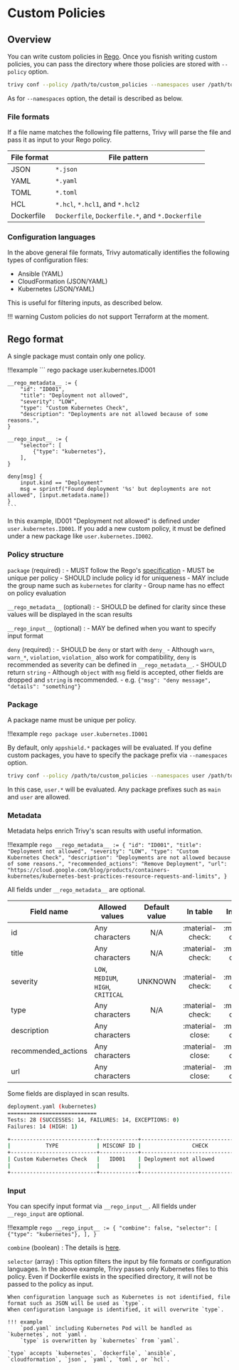 # Custom Policies

## Overview
You can write custom policies in [Rego](https://www.openpolicyagent.org/docs/latest/policy-language/).
Once you fisnish writing custom policies, you can pass the directory where those policies are stored with `--policy` option.

``` bash
trivy conf --policy /path/to/custom_policies --namespaces user /path/to/config_dir
```

As for `--namespaces` option, the detail is described as below.

### File formats
If a file name matches the following file patterns, Trivy will parse the file and pass it as input to your Rego policy.

| File format    | File pattern                                     |
| -------------- | ------------------------------------------------ |
| JSON           | `*.json`                                         |
| YAML           | `*.yaml`                                         |
| TOML           | `*.toml`                                         |
| HCL            | `*.hcl`, `*.hcl1`, and `*.hcl2`                  |
| Dockerfile     | `Dockerfile`, `Dockerfile.*`, and `*.Dockerfile` |

### Configuration languages
In the above general file formats, Trivy automatically identifies the following types of configuration files:

- Ansible (YAML)
- CloudFormation (JSON/YAML)
- Kubernetes (JSON/YAML)

This is useful for filtering inputs, as described below.

!!! warning
    Custom policies do not support Terraform at the moment.

## Rego format
A single package must contain only one policy.

!!!example
    ``` rego
    package user.kubernetes.ID001
    
    __rego_metadata__ := {
    	"id": "ID001",
    	"title": "Deployment not allowed",
    	"severity": "LOW",
    	"type": "Custom Kubernetes Check",
    	"description": "Deployments are not allowed because of some reasons.",
    }

    __rego_input__ := {
        "selector": [
            {"type": "kubernetes"},
        ],
    }
    
    deny[msg] {
    	input.kind == "Deployment"
    	msg = sprintf("Found deployment '%s' but deployments are not allowed", [input.metadata.name])
    }
    ```

In this example, ID001 "Deployment not allowed" is defined under `user.kubernetes.ID001`.
If you add a new custom policy, it must be defined under a new package like `user.kubernetes.ID002`.

### Policy structure

`package` (required)
:   - MUST follow the Rego's [specification](https://www.openpolicyagent.org/docs/latest/policy-language/#packages)
    - MUST be unique per policy
    - SHOULD include policy id for uniqueness
    - MAY include the group name such as `kubernetes` for clarity
        - Group name has no effect on policy evaluation

`__rego_metadata__` (optional)
:   - SHOULD be defined for clarity since these values will be displayed in the scan results

`__rego_input__` (optional)
:   - MAY be defined when you want to specify input format

`deny` (required)
:   - SHOULD be `deny` or start with `deny_`
        - Although `warn`, `warn_*`, `violation`, `violation_` also work for compatibility, `deny` is recommended as severity can be defined in `__rego_metadata__`.
    - SHOULD return `string`
        - Although `object` with `msg` field is accepted, other fields are dropped and `string` is recommended.
        - e.g. `{"msg": "deny message", "details": "something"}`
    

### Package
A package name must be unique per policy.

!!!example
    ``` rego
    package user.kubernetes.ID001
    ```

By default, only `appshield.*` packages will be evaluated.
If you define custom packages, you have to specify the package prefix via `--namespaces` option. 

``` bash
trivy conf --policy /path/to/custom_policies --namespaces user /path/to/config_dir
```

In this case, `user.*` will be evaluated.
Any package prefixes such as `main` and `user` are allowed.

### Metadata
Metadata helps enrich Trivy's scan results with useful information.

!!!example
    ``` rego
    __rego_metadata__ := {
    	"id": "ID001",
    	"title": "Deployment not allowed",
    	"severity": "LOW",
    	"type": "Custom Kubernetes Check",
    	"description": "Deployments are not allowed because of some reasons.",
    	"recommended_actions": "Remove Deployment",
    	"url": "https://cloud.google.com/blog/products/containers-kubernetes/kubernetes-best-practices-resource-requests-and-limits",
    }
    ```
  
All fields under `__rego_metadata__` are optional.

| Field name         | Allowed values                      | Default value | In table           | In JSON          |
| ------------------ | ------------------------------------| :-----------: | :----------------: |:---------------: |
| id                 | Any characters                      | N/A           | :material-check:   | :material-check: |
| title              | Any characters                      | N/A           | :material-check:   | :material-check: |
| severity           | `LOW`, `MEDIUM`, `HIGH`, `CRITICAL` | UNKNOWN       | :material-check:   | :material-check: |
| type               | Any characters                      | N/A           | :material-check:   | :material-check: |
| description        | Any characters                      |               | :material-close:   | :material-check: |
| recommended_actions| Any characters                      |               | :material-close:   | :material-check: | 
| url                | Any characters                      |               | :material-close:   | :material-check: |

Some fields are displayed in scan results.

``` bash
deployment.yaml (kubernetes)
============================
Tests: 28 (SUCCESSES: 14, FAILURES: 14, EXCEPTIONS: 0)
Failures: 14 (HIGH: 1)

+---------------------------+------------+-------------------------------------+----------+------------------------------------------+
|           TYPE            | MISCONF ID |                CHECK                | SEVERITY |                 MESSAGE                  |
+---------------------------+------------+-------------------------------------+----------+------------------------------------------+
| Custom Kubernetes Check   |   ID001    | Deployment not allowed              |   LOW    | Found deployment 'test' but deployments  |
|                           |            |                                     |          | are not allowed                          |
+---------------------------+------------+-------------------------------------+----------+------------------------------------------+
```

### Input
You can specify input format via `__rego_input__`.
All fields under `__rego_input` are optional.

!!!example
    ``` rego
    __rego_input__ := {
        "combine": false,
        "selector": [
            {"type": "kubernetes"},
        ],
    }
    ```

`combine` (boolean)
: The details is [here](combine.md).

`selector` (array)
:   This option filters the input by file formats or configuration languages. 
    In the above example, Trivy passes only Kubernetes files to this policy.
    Even if Dockerfile exists in the specified directory, it will not be passed to the policy as input.

    When configuration language such as Kubernetes is not identified, file format such as JSON will be used as `type`.
    When configuration language is identified, it will overwrite `type`.
    
    !!! example
        `pod.yaml` including Kubernetes Pod will be handled as `kubernetes`, not `yaml`.
        `type` is overwritten by `kubernetes` from `yaml`.

    `type` accepts `kubernetes`, `dockerfile`, `ansible`, `cloudformation`, `json`, `yaml`, `toml`, or `hcl`.
